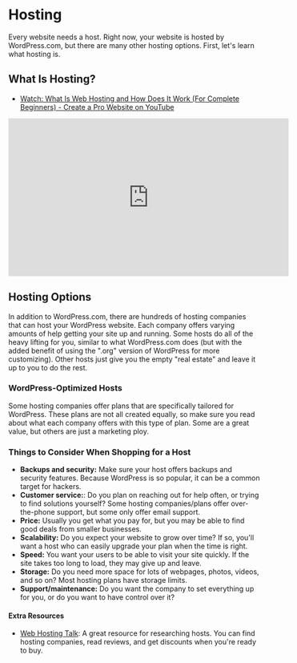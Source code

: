 # Hosting

Every website needs a host. Right now, your website is hosted by WordPress.com, but there are many other hosting options. First, let's learn what hosting is.

## What Is Hosting?
- [Watch: What Is Web Hosting and How Does It Work (For Complete Beginners) - Create a Pro Website on YouTube](https://youtu.be/H8oAvyqQwew)
<iframe width="560" height="315" src="https://www.youtube.com/embed/H8oAvyqQwew" frameborder="0" allow="accelerometer; autoplay; encrypted-media; gyroscope; picture-in-picture" allowfullscreen></iframe>

## Hosting Options

In addition to WordPress.com, there are hundreds of hosting companies that can host your WordPress website. Each company offers varying amounts of help getting your site up and running. Some hosts do all of the heavy lifting for you, similar to what WordPress.com does (but with the added benefit of using the ".org" version of WordPress for more customizing). Other hosts just give you the empty "real estate" and leave it up to you to do the rest.

### WordPress-Optimized Hosts

Some hosting companies offer plans that are specifically tailored for WordPress. These plans are not all created equally, so make sure you read about what each company offers with this type of plan. Some are a great value, but others are just a marketing ploy.

### Things to Consider When Shopping for a Host

- **Backups and security:** Make sure your host offers backups and security features. Because WordPress is so popular, it can be a common target for hackers.
- **Customer service:**: Do you plan on reaching out for help often, or trying to find solutions yourself? Some hosting companies/plans offer over-the-phone support, but some only offer email support.
- **Price:** Usually you get what you pay for, but you may be able to find good deals from smaller businesses.
- **Scalability:** Do you expect your website to grow over time? If so, you'll want a host who can easily upgrade your plan when the time is right.
- **Speed:** You want your users to be able to visit your site quickly. If the site takes too long to load, they may give up and leave.
- **Storage:** Do you need more space for lots of webpages, photos, videos, and so on? Most hosting plans have storage limits.
- **Support/maintenance:** Do you want the company to set everything up for you, or do you want to have control over it?

#### Extra Resources
- [Web Hosting Talk](https://www.webhostingtalk.com/): A great resource for researching hosts. You can find hosting companies, read reviews, and get discounts when you're ready to buy.
